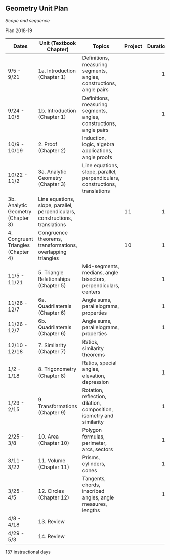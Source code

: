 ## Geometry Unit Plan
*Scope and sequence*

Plan 2018-19

Dates| Unit (Textbook Chapter) | Topics  | Project |Duration|Guide
---|---|---|---|---:|:---:
9/5 - 9/21 | 1a. Introduction (Chapter 1) | Definitions, measuring segments, angles, constructions, angle pairs ||10|
9/24 - 10/5 | 1b. Introduction (Chapter 1) | Definitions, measuring segments, angles, constructions, angle pairs ||10|16
10/9 - 10/19 | 2. Proof (Chapter 2) | Induction, logic, algebra applications, angle proofs ||9|10
10/22 - 11/2 | 3a. Analytic Geometry (Chapter 3) | Line equations, slope, parallel, perpendiculars, constructions, translations||9|
 | 3b. Analytic Geometry (Chapter 3) | Line equations, slope, parallel, perpendiculars, constructions, translations||11|16
 | 4. Congruent Triangles (Chapter 4) | Congruence theorems, transformations, overlapping triangles ||10|14
11/5 - 11/21 | 5. Triangle Relationships (Chapter 5) | Mid-segments, medians, angle bisectors, perpendiculars, centers ||11| 12
11/26 - 12/7 | 6a. Quadrilaterals (Chapter 6) | Angle sums, parallelograms, properties | |10|
11/26 - 12/7 | 6b. Quadrilaterals (Chapter 6) | Angle sums, parallelograms, properties | |10|16
12/10 - 12/18 | 7. Similarity (Chapter 7) | Ratios, similarity theorems ||7|
1/2 - 1/18 | 8. Trigonometry (Chapter 8) | Ratios, special angles, elevation, depression ||13|
1/29 - 2/15 | 9. Transformations (Chapter 9) | Rotation, reflection, dilation, composition, isometry and similarity ||13|
2/25 - 3/8 | 10. Area (Chapter 10) | Polygon formulas, perimeter, arcs, sectors ||10|
3/11 - 3/22 | 11. Volume (Chapter 11) |Prisms, cylinders, cones||10|
3/25 - 4/5 | 12. Circles (Chapter 12) | Tangents, chords, inscribed angles, angle measures, lengths ||10|
4/8 - 4/18 | 13. Review |  ||9|
4/29 - 5/3 | 14. Review |||5|

137 instructional days

<!--stackedit_data:
eyJoaXN0b3J5IjpbLTI5ODU0MzM4LDEwNzQ1Mjc2NiwyMDA3Nj
E1MiwtNzc4NDQxMzIzLC0xOTY4MzY3ODIyXX0=
-->